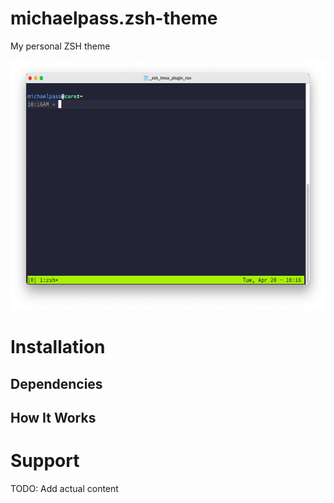 # michaelpass.zsh-theme
My personal ZSH theme

<center><img src="https://github.com/michaelpass/michaelpass.zsh-theme/blob/master/Pictures/ZSH%20and%20tmux.png?raw=true" width="626" height="400"></img></center>


# Installation

## Dependencies

## How It Works

# Support

TODO: Add actual content
